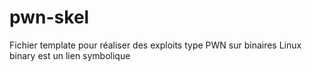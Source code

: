# pwn-skel

Fichier template pour réaliser des exploits type PWN sur binaires Linux
binary est un lien symbolique

